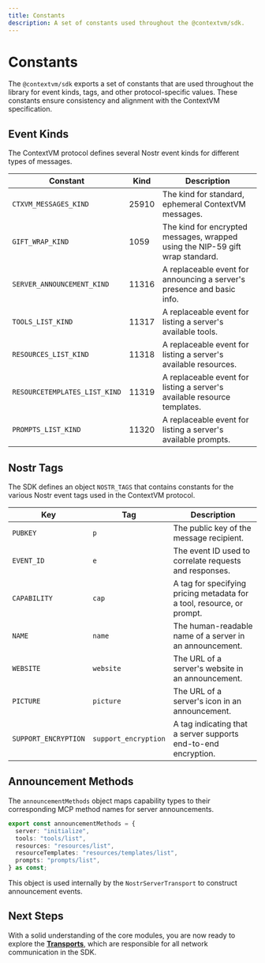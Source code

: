 ```yaml
---
title: Constants
description: A set of constants used throughout the @contextvm/sdk.
---
```


# Constants

The `@contextvm/sdk` exports a set of constants that are used throughout the library for event kinds, tags, and other protocol-specific values. These constants ensure consistency and alignment with the ContextVM specification.

## Event Kinds

The ContextVM protocol defines several Nostr event kinds for different types of messages.

| Constant                      | Kind  | Description                                                                   |
| ----------------------------- | ----- | ----------------------------------------------------------------------------- |
| `CTXVM_MESSAGES_KIND`         | 25910 | The kind for standard, ephemeral ContextVM messages.                          |
| `GIFT_WRAP_KIND`              | 1059  | The kind for encrypted messages, wrapped using the NIP-59 gift wrap standard. |
| `SERVER_ANNOUNCEMENT_KIND`    | 11316 | A replaceable event for announcing a server's presence and basic info.        |
| `TOOLS_LIST_KIND`             | 11317 | A replaceable event for listing a server's available tools.                   |
| `RESOURCES_LIST_KIND`         | 11318 | A replaceable event for listing a server's available resources.               |
| `RESOURCETEMPLATES_LIST_KIND` | 11319 | A replaceable event for listing a server's available resource templates.      |
| `PROMPTS_LIST_KIND`           | 11320 | A replaceable event for listing a server's available prompts.                 |

## Nostr Tags

The SDK defines an object `NOSTR_TAGS` that contains constants for the various Nostr event tags used in the ContextVM protocol.

| Key                  | Tag                  | Description                                                            |
| -------------------- | -------------------- | ---------------------------------------------------------------------- |
| `PUBKEY`             | `p`                  | The public key of the message recipient.                               |
| `EVENT_ID`           | `e`                  | The event ID used to correlate requests and responses.                 |
| `CAPABILITY`         | `cap`                | A tag for specifying pricing metadata for a tool, resource, or prompt. |
| `NAME`               | `name`               | The human-readable name of a server in an announcement.                |
| `WEBSITE`            | `website`            | The URL of a server's website in an announcement.                      |
| `PICTURE`            | `picture`            | The URL of a server's icon in an announcement.                         |
| `SUPPORT_ENCRYPTION` | `support_encryption` | A tag indicating that a server supports end-to-end encryption.         |

## Announcement Methods

The `announcementMethods` object maps capability types to their corresponding MCP method names for server announcements.

```typescript
export const announcementMethods = {
  server: "initialize",
  tools: "tools/list",
  resources: "resources/list",
  resourceTemplates: "resources/templates/list",
  prompts: "prompts/list",
} as const;
```

This object is used internally by the `NostrServerTransport` to construct announcement events.

## Next Steps

With a solid understanding of the core modules, you are now ready to explore the **[Transports](/transports/base-nostr-transport)**, which are responsible for all network communication in the SDK.
